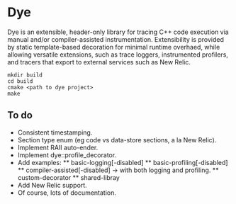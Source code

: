 # Dye

Dye is an extensible, header-only library for tracing C++ code execution via
manual and/or compiler-assisted instrumentation.  Extensibility is provided by
static template-based decoration for minimal runtime overhaed, while allowing
versatile extensions, such as trace loggers, instrumented profilers,
and tracers that export to external services such as New Relic.

```
mkdir build
cd build
cmake <path to dye project>
make
```

## To do

* Consistent timestamping.
* Section type enum (eg code vs data-store sections, a la New Relic).
* Implement RAII auto-ender.
* Implement dye::profile_decorator.
* Add examples:
** basic-logging[-disabled]
** basic-profiling[-disabled]
** compiler-assisted[-disabled] -> with both logging and profiling.
** custom-decorator
** shared-libray
* Add New Relic support.
* Of course, lots of documentation.
